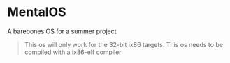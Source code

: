 # MentalOS
A barebones OS for a summer project

> This os will only work for the 32-bit ix86 targets.
> This os needs to be compiled with a ix86-elf compiler

